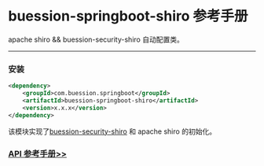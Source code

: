 # buession-springboot-shiro 参考手册


apache shiro && buession-security-shiro 自动配置类。


---


### 安装

```xml
<dependency>
    <groupId>com.buession.springboot</groupId>
    <artifactId>buession-springboot-shiro</artifactId>
    <version>x.x.x</version>
</dependency>
```


该模块实现了[buession-security-shiro](https://security.buession.com/manual/2.2/shiro/index.html) 和 apache shiro 的初始化。


### [API 参考手册>>](https://javadoc.io/static/com.buession.springboot/buession-springboot-shiro/2.2.0/)
